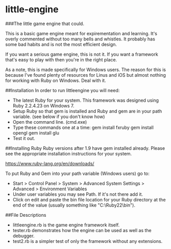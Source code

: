 # little-engine
###The little game engine that could.

This is a basic game engine meant for expirementation and learning. It's overly commented without too many bells and whistles. It probably has some bad habits and is not the most efficient design.

If you want a serious game engine, this is not it. If you want a framework that's easy to play with then you're in the right place.

As a note, this is made specifically for Windows users. The reason for this is because I've found plenty of resources for Linus and iOS but almost nothing for working with Ruby on Windows. Deal with it.

##Installation
In order to run littleengine you will need:

* The latest Ruby for your system. This framework was designed using Ruby 2.2.4.23 on Windows 7.
* Setup Ruby so that gem is installed and Ruby and gem are in your path variable. (see below if you don't know how)
* Open the command line. (cmd.exe)
* Type these commands one at a time:
    gem install fxruby
    gem install opengl
    gem install glu
* Test it out.

##Installing Ruby
Ruby versions after 1.9 have gem installed already. Please see the appropriate installation instructions for your system.

https://www.ruby-lang.org/en/downloads/

To put Ruby and Gem into your path variable (Windows users) go to:

* Start > Control Panel > System > Advanced System Settings > Advanced > Environment Variables
* Under user variables you may see Path. If it's not there add it.
* Click on edit and paste the bin file location for your Ruby directory at the end of the value (usually something like "C:\Ruby22\bin").

##File Descriptions
* littleengine.rb is the game engine framework itself.
* tester.rb demonstrates how the engine can be used as well as the debugger.
* test2.rb is a simpler test of only the framework without any extensions.
